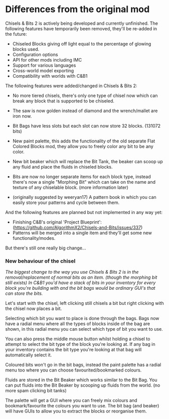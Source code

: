 # Differences from the original mod

Chisels & Bits 2 is actively being developed and currently unfinished. The following features have temporarily been removed, they'll be re-added in the future:
* Chiseled Blocks giving off light equal to the percentage of glowing blocks used.
* Configuration options
* API for other mods including IMC
* Support for various languages
* Cross-world model exporting
* Compatibility with worlds with C&B1

The following features were added/changed in Chisels & Bits 2:
* No more tiered chisels, there's only one type of chisel now which can break any block that is supported to be chiseled.
* The saw is now golden instead of diamond and the wrench/mallet are iron now.
* Bit Bags have less slots but each slot can now store 32 blocks. (131072 bits)
* New paint palette, this adds the functionality of the old separate Flat Colored Blocks mod, they allow you to freely color any bit to be any color.
* New bit beaker which will replace the Bit Tank, the beaker can scoop up any fluid and place the fluids in chiseled blocks.
* Bits are now no longer separate items for each block type, instead there's now a single "Morphing Bit" which can take on the name and texture of any chiselable block. (more information later)


* (originally suggested by weeryan17) A pattern book in which you can easily store your patterns and cycle between them.

And the following features are planned but not implemented in any way yet:
* Finishing C&B's original 'Project Blueprint': (https://github.com/AlgorithmX2/Chisels-and-Bits/issues/337)
* Patterns will be merged into a single item and they'll get some new functionality/modes.

But there's still one really big change...
<br/>

### New behaviour of the chisel

_The biggest change to the way you use Chisels & Bits 2 is in the removal/replacement of normal bits as an item. (though the morphing bit still exists) In C&B1 you'd have a stack of bits in your inventory for every block you're building with and the bit bags would be ordinary GUI's that can store the bits._

Let's start with the chisel, left clicking still chisels a bit but right clicking with the chisel now places a bit.

Selecting which bit you want to place is done through the bags. Bags now have a radial menu where all the types of blocks inside of the bag are shown, in this radial menu you can select which type of bit you want to use.

You can also press the middle mouse button whilst holding a chisel to attempt to select the bit type of the block you're looking at. If any bag in your inventory contains the bit type you're looking at that bag will automatically select it.

Coloured bits won't go in the bit bags, instead the paint palette has a radial menu too where you can choose favourited/bookmarked colours.

Fluids are stored in the Bit Beaker which works similar to the Bit Bag. You can put fluids into the Bit Beaker by scooping up fluids from the world. (no more spam clicking bit tanks)

The palette will get a GUI where you can freely mix colours and bookmark/favourite the colours you want to use. The bit bag (and beaker) will have GUIs to allow you to extract the blocks or reorganise them.

<br/>